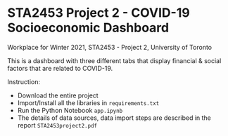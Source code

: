 # STA2453 Project 2 - COVID-19 Socioeconomic Dashboard
Workplace for Winter 2021, STA2453 - Project 2, University of Toronto

This is a dashboard with three different tabs that display financial & social factors that are related to COVID-19.

Instruction:
- Download the entire project
- Import/Install all the libraries in `requirements.txt`
- Run the Python Notebook `app.ipynb`
- The details of data sources, data import steps are described in the report `STA2453project2.pdf`
